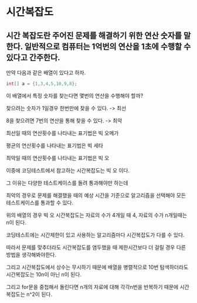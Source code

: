 # 시간복잡도

## 시간 복잡도란 주어진 문제를 해결하기 위한 연산 숫자를 말한다. 일반적으로 컴퓨터는 1억번의 연산을 1초에 수행할 수 있다고 간주한다.

만약 다음과 같은 배열이 있다고 하자. 
```java
int[] a = {1,3,4,5,10,9,8};
```
이 배열에서 특정 숫자를 찾는다면 몇번의 연산을 수행해야 할까?

찾으려는 숫자가 1일경우 한번만에 찾을 수 있다. -> 최선

8을 찾으려면 7번의 연산을 통해 찾을 수 있다. -> 최악
 

최선일 때의 연산횟수를 나타내는 표기법은 빅 오메가

평균의 연산횟수를 나타내는 표기법은 빅 세타

최악일 때의 연산횟수를 나타내는 표기법은 빅 오


이중에 코딩테스트에서 참고하는 시간복잡도는 빅 오 이다.

그 이유는 다양한 테스트케이스를 돌려 통과해야만 하는데

최악의 경우로 문제를 해결했을 때의 예상 시간을 기준으로 알고리즘을 선택해야 모든 테스트케이스를 통과할 수 있다.

위의 배열의 경우 빅 오 시간복잡도는 자료의 수가 4개일 때 4, 자료의 수가 n개일때는 n이 된다.
 

코딩테스트에는 시간제한이 있고 사용하는 알고리즘마다 시간복잡도가 다를 수 있다.

따라서 문제를 맞추더라도 시간복잡도를 염두했을 때 제한시간보다 더 걸릴 경우 다른 방법을 생각해봐야한다.

그리고 시간복잡도에서 상수는 무시하기 때문에 배열을  병렬적으로 10번 탐색하더라도 시간복잡도는 10n이 아닌 n이 된다.

그리고 for문을 중첩해서 돌린다면 n개의 자료에 대해 각각n번을 반복하기 때문에 시간복잡도는 n^2이 된다.